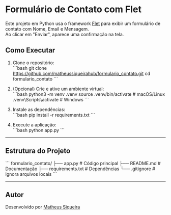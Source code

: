 #  Formulário de Contato com Flet

Este projeto em Python usa o framework [Flet](https://flet.dev) para exibir um formulário de contato com Nome, Email e Mensagem.  
Ao clicar em "Enviar", aparece uma confirmação na tela.


##  Como Executar

1. Clone o repositório:  
   \`\`\`bash
   git clone https://github.com/matheussiqueirahub/formulario_contato.git
   cd formulario_contato
   \`\`\`

2. (Opcional) Crie e ative um ambiente virtual:  
   \`\`\`bash
   python3 -m venv .venv
   source .venv/bin/activate    # macOS/Linux
   .venv\\Scripts\\activate     # Windows
   \`\`\`

3. Instale as dependências:  
   \`\`\`bash
   pip install -r requirements.txt
   \`\`\`

4. Execute a aplicação:  
   \`\`\`bash
   python app.py
   \`\`\`

---

##  Estrutura do Projeto
\`\`\`
formulario_contato/
├── app.py            # Código principal
├── README.md         # Documentação
├── requirements.txt  # Dependências
└── .gitignore        # Ignora arquivos locais
\`\`\`

---

##  Autor

Desenvolvido por [Matheus Siqueira](https://github.com/matheussiqueirahub)
